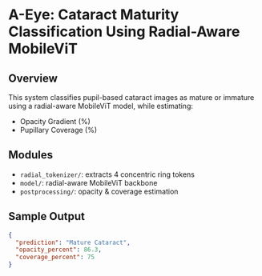# A-Eye: Cataract Maturity Classification Using Radial-Aware MobileViT

## Overview
This system classifies pupil-based cataract images as mature or immature using a radial-aware MobileViT model, while estimating:

- Opacity Gradient (%)
- Pupillary Coverage (%)

## Modules
- `radial_tokenizer/`: extracts 4 concentric ring tokens
- `model/`: radial-aware MobileViT backbone
- `postprocessing/`: opacity & coverage estimation

## Sample Output
```json
{
  "prediction": "Mature Cataract",
  "opacity_percent": 86.3,
  "coverage_percent": 75
}